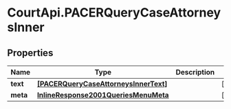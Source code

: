 # CourtApi.PACERQueryCaseAttorneysInner

## Properties
Name | Type | Description | Notes
------------ | ------------- | ------------- | -------------
**text** | [**[PACERQueryCaseAttorneysInnerText]**](PACERQueryCaseAttorneysInnerText.md) |  | [optional] 
**meta** | [**InlineResponse2001QueriesMenuMeta**](InlineResponse2001QueriesMenuMeta.md) |  | [optional] 


